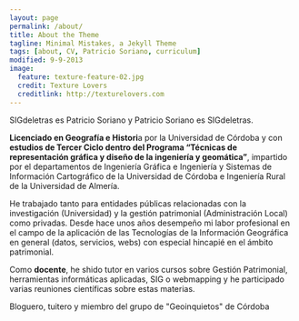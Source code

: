 ```yaml
---
layout: page
permalink: /about/
title: About the Theme
tagline: Minimal Mistakes, a Jekyll Theme
tags: [about, CV, Patricio Soriano, curriculum]
modified: 9-9-2013
image:
  feature: texture-feature-02.jpg
  credit: Texture Lovers
  creditlink: http://texturelovers.com
---
```


SIGdeletras es Patricio Soriano y Patricio Soriano es SIGdeletras.

**Licenciado en Geografía e Histori**a por la Universidad de Córdoba y con **estudios de Tercer Ciclo dentro del Programa “Técnicas de representación gráfica y diseño de la ingeniería y geomática”**, impartido por el departamentos de Ingeniería Gráfica e Ingeniería y Sistemas de Información Cartográfico de la Universidad de Córdoba e Ingeniería Rural de la Universidad de Almería.

He trabajado tanto para  entidades públicas relacionadas con la investigación (Universidad) y la gestión patrimonial (Administración Local) como privadas. Desde hace unos años desempeño mi labor profesional en el campo de la aplicación de las Tecnologías de la Información Geográfica en general (datos, servicios, webs) con especial hincapié en el ámbito patrimonial.

Como **docente**, he shido tutor en varios cursos sobre Gestión Patrimonial, herramientas informáticas aplicadas, SIG o  webmapping y he participado varias reuniones científicas sobre estas materias.

Bloguero, tuitero y miembro del grupo de "Geoinquietos" de Córdoba
